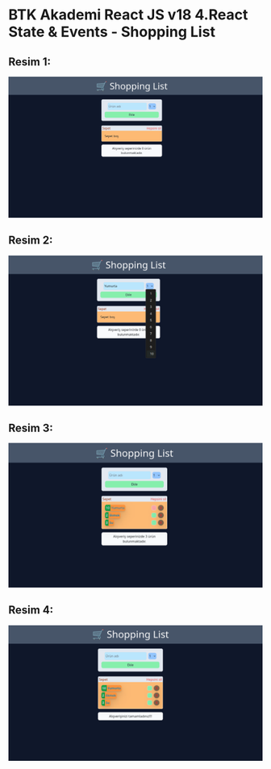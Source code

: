 # BTK Akademi React JS v18 4.React State & Events - Shopping List

## Resim 1:

<img src="https://github.com/SeneSatka/btk_akademi-react18-shopping_list/blob/main/github/assets/image1.png"/>

## Resim 2:

<img src="https://github.com/SeneSatka/btk_akademi-react18-shopping_list/blob/main/github/assets/image2.png"/>

## Resim 3:

<img src="https://github.com/SeneSatka/btk_akademi-react18-shopping_list/blob/main/github/assets/image3.png"/>

## Resim 4:

<img src="https://github.com/SeneSatka/btk_akademi-react18-shopping_list/blob/main/github/assets/image4.png"/>
